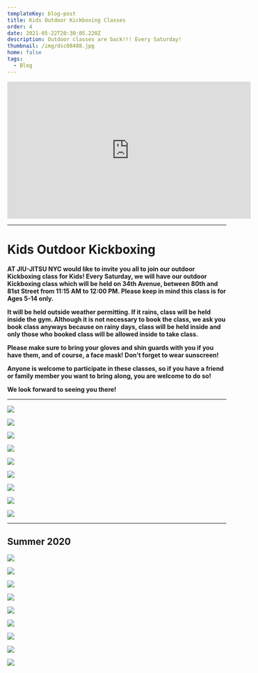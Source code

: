 ```yaml
---
templateKey: blog-post
title: Kids Outdoor Kickboxing Classes
order: 4
date: 2021-05-22T20:30:05.220Z
description: Outdoor classes are back!!! Every Saturday!
thumbnail: /img/dsc08488.jpg
home: false
tags:
  - Blog
---
```

<iframe width="560" height="315" src="https://www.youtube.com/embed/L9bfctgqOtI" frameborder="0" allow="accelerometer; autoplay; clipboard-write; encrypted-media; gyroscope; picture-in-picture" allowfullscreen></iframe>

- - -

# Kids Outdoor Kickboxing

**AT JIU-JITSU NYC would like to invite you all to join our outdoor Kickboxing class for Kids! Every Saturday, we will have our outdoor Kickboxing class which will be held on 34th Avenue, between 80th and 81st Street from 11:15 AM to 12:00 PM. Please keep in mind this class is for Ages 5-14 only.**

**It will be held outside weather permitting. If it rains, class will be held inside the gym. Although it is not necessary to book the class, we ask you book class anyways because on rainy days, class will be held inside and only those who booked class will be allowed inside to take class.**

**Please make sure to bring your gloves and shin guards with you if you have them, and of course, a face mask! Don't forget to wear sunscreen!**

**Anyone is welcome to participate in these classes, so if you have a friend or family member you want to bring along, you are welcome to do so!**

**We look forward to seeing you there!**

- - -

![](/img/dsc03285.jpg)

![](/img/dsc03510.jpg)

![](/img/dsc03662.jpg)

![](/img/dsc03232.jpg)

![](/img/dsc03669.jpg)

![](/img/dsc02295.jpg)

![](/img/dsc03655.jpg)

![](/img/dsc03258.jpg)

![](/img/dsc02375.jpg)

- - -

## **Summer 2020**

![](/img/mvi_4294.mov.00_00_05_26.still001.png)

![](/img/dsc08802.jpg)

![](/img/dsc08151.jpg)

![](/img/img_5802.jpg)

![](/img/dsc08761.jpg)

![](/img/mvi_4303.mov.00_04_32_16.still006.png)

![](/img/dsc08199.jpg)

![](/img/dsc08591.jpg)

![](/img/dsc08770.jpg)
